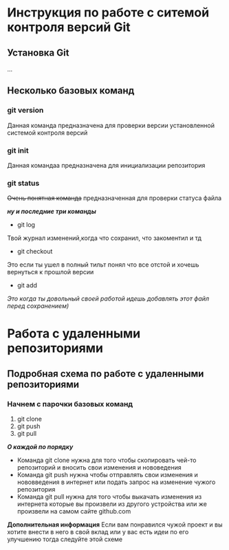 # Инструкция по работе с ситемой контроля версий Git

## Установка Git
...

## Несколько базовых команд

### git version

Данная команда предназначена для проверки версии установленной системой контроля версий

### git init 

Данная командаа предназначена для инициализации репозитория

### git status

~~Очень понятная команда~~ предназначенная для проверки статуса файла

***ну и последние три команды***

* git log

Твой журнал изменений,когда что сохранил, что закоментил и тд

* git checkout

Это если ты ушел в полный тильт понял что все отстой и хочешь вернуться к прошлой версии

* git add

*Это когда ты довольный своей работой идешь добавлять этот файл перед сохранением)*

# Работа с удаленными репозиториями
## Подробная схема по работе с удаленными репозиториями

### Начнем с парочки базовых команд
1. git clone
2. git push
3. git pull

***О каждой по порядку***
* Команда git clone нужна для того чтобы скопировать чей-то репозиторий и вносить свои изменения и нововедения 
* Команда git push нужна чтобы отправлять свои изменения и нововведения в интернет или подать запрос на изменение чужого репозитория
* Команда git pull нужна для того чтобы выкачать изменения из интернета которые вы произвели из другого устройства или же произвели на самом сайте github.com

**Дополнительная информация** 
Если вам понравился чужой проект и вы хотите внести в него в свой вклад или у вас есть идеи по его улучшению тогда следуйте этой схеме
